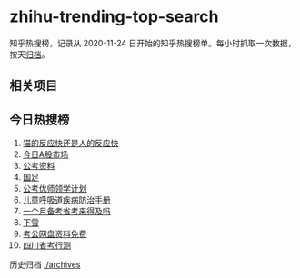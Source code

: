 # zhihu-trending-top-search

知乎热搜榜，记录从 2020-11-24
日开始的知乎热搜榜单。每小时抓取一次数据，按天[归档](./archives)。

## 相关项目

## 今日热搜榜

<!-- BEGIN -->
<!-- 最后更新时间 Tue Jan 23 2024 05:07:22 GMT+0800 (China Standard Time) -->

1. [猫的反应快还是人的反应快](https://www.zhihu.com/search?q=猫的反应快还是人的反应快)
1. [今日A股市场](https://www.zhihu.com/search?q=今日A股市场)
1. [公考资料](https://www.zhihu.com/search?q=公考资料)
1. [国足](https://www.zhihu.com/search?q=国足)
1. [公考优师领学计划](https://www.zhihu.com/search?q=公考优师领学计划)
1. [儿童呼吸道疾病防治手册](https://www.zhihu.com/search?q=儿童呼吸道疾病防治手册)
1. [一个月备考省考来得及吗](https://www.zhihu.com/search?q=一个月备考省考来得及吗)
1. [下雪](https://www.zhihu.com/search?q=下雪)
1. [考公网盘资料免费](https://www.zhihu.com/search?q=考公网盘资料免费)
1. [四川省考行测](https://www.zhihu.com/search?q=四川省考行测)

<!-- END -->

历史归档 [./archives](./archives)
